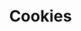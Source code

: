 ---
layout: recette-v2
categories: [recettes]
hidden: true
lang: fr
sitemap: true
title: Cookies
type: sucre
---